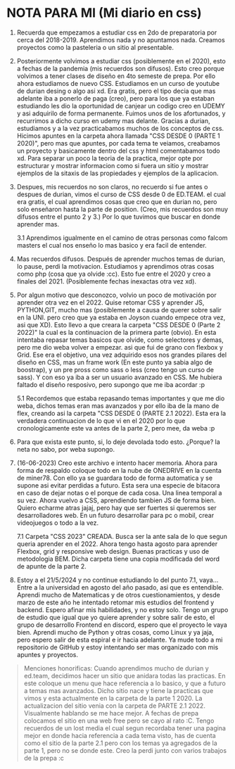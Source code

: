 # NOTA PARA MI (Mi diario en css)

1. Recuerda que empezamos a estudiar css en 2do de preparatoria por cerca del 2018-2019.
Aprendimos nada y no apuntamos nada. Creamos proyectos como la pasteleria o un sitio al presentable.

2. Posteriormente volvimos a estudiar css (posiblemente en el 2020), esto a fechas de la pandemia (mis recuerdos son difusos).
Esto creo porque volvimos a tener clases de diseño en 4to semeste de prepa.
Por ello ahora estudiamos de nuevo CSS. Estudiamos en un curso de youtube de durian desing o algo asi xd.
Era gratis, pero el tipo decia que mas adelante iba a ponerlo de paga (creo), pero para los que ya estaban estudiando les
dio la oportunidad de canjear un codigo creo en UDEMY y asi adquirilo de forma permanente. Fuimos unos de los afortunados,
y recurrimos a dicho curso en udemy mas delante.
Gracias a durian, estudiamos y a la vez practicabamos muchos de los conceptos de css.
Hicimos apuntes en la carpeta ahora llamada "CSS DESDE 0 (PARTE 1 2020)", pero mas que apuntes, por cada tema te veiamos,
creabamos un proyecto y basicamente dentro del css y html comentabamos todo xd.
Para separar un poco la teoria de la practica, mejor opte por estructurar y mostrar informacion como si fuera un sitio y mostrar ejemplos de la sitaxis de las propiedades y ejemplos de la aplicacion.

3. Despues, mis recuerdos no son claros, no recuerdo si fue antes o despues de durian, vimos el curso de CSS desde 0 de
ED.TEAM. el cual era gratis, el cual aprendimos cosas que creo que en durian no, pero solo enseñaron hasta la parte de position. (Creo, mis recuerdos son muy difusos entre el punto 2 y 3.) Por lo que tuvimos que buscar en donde aprender mas.

    3.1 Aprendimos igualmente en el camino de otras personas como falcom masters el cual nos enseño lo mas basico y era facil de entender.

4. Mas recuerdos difusos. Después de aprender muchos temas de durian, lo pause, perdi la motivacion. Estudiamos y aprendimos otras cosas como php (cosa que ya olvide :cc). Esto fue entre el 2020 y creo a finales del 2021. (Posiblemente fechas inexactas otra vez xd).

5. Por algun motivo que desconozco, volvio un poco de motivación por aprender otra vez en el 2022. Quise retomar
CSS y aprender JS, PYTHON,GIT, mucho mas (posiblemente a causa de querer sobre salir en la UNI. pero creo que ya estaba en Joyson cuando empece otra vez, asi que XD).
Esto llevo a que creara la carpeta "CSS DESDE 0 (Parte 2 2022)" la cual es la continuacion de la primera parte (obvio).
En esta intentaba repasar temas basicos que olvide, como selectores y demas, pero me dio weba volver a empezar. asi que
fui de grano con flexbox y Grid. Ese era el objetivo, una vez adquirido esos nos grandes pilares del diseño en CSS, mas un frame work (En este punto ya sabia algo de boostrap), y un pre pross como sass o less (creo tengo un curso de sass).
Y con eso ya iba a ser un usuario avanzado en CSS. Me hubiera faltado el diseño resposivo, pero supongo que me iba acordar :p

    5.1 Recordemos que estaba repasando temas importantes y que me dio weba, dichos temas eran mas avanzados y por ello iba de la mano de flex, creando asi la carpeta "CSS DESDE 0 (PARTE 2.1 2022). Esta era la verdadera continuacion de lo que vi en el 2020 por lo que cronologicamente este va antes de la parte 2, pero mee, da weba :p

6. Para que exista este punto, si, lo deje devolada todo esto. ¿Porque? la neta no sabo, por weba supongo.


7. (16-06-2023) Creo este archivo e intento hacer memoria.
Ahora para forma de respaldo coloque todo en la nube de ONEDRIVE en la cuenta de miner78.
Con ello ya se guardara todo de forma automatica y se supone asi evitar perdidas a futuro.
Esta sera una especie de bitacora en caso de dejar notas o el porque de cada cosa. Una linea temporal a su vez.
Ahora vuelvo a CSS, aprendiendo tambien JS de forma bien. Quiero echarme atras jajaj, pero hay que ser fuertes si queremos ser desarrolladores web. En un futuro desarrollar para pc o mobil, crear videojuegos o todo a la vez.

    7.1 Carpeta "CSS 2023" CREADA. Busca ser la ante sala de lo que segun queria aprender en el 2022. Ahora tengo hasta agosto para aprender Flexbox, grid y responsive web design. Buenas practicas y uso de metodologia BEM. Dicha carpeta tiene una copia modificada del word de apunte de la parte 2.

8. Estoy a el 21/5/2024 y no continue estudiando lo del punto 7.1, vaya... Entre a la universidad en agosto del año pasado, asi que es entendible. Aprendi mucho de Matematicas y de otros cuestionamientos, y desde marzo de este año he intentado retomar mis estudios del frontend y backend. Espero afinar mis habilidades, y no estoy solo. Tengo un grupo de estudio que igual que yo quiere aprender y sobre salir de esto, el grupo de desarrollo Frontend en discord, espero que el proyecto le vaya bien. Aprendi mucho de Python y otras cosas, como Linux y ya jaja, pero espero salir de esta espiral e ir hacia adelante. Ya mude todo a mi repositorio de GitHub y estoy intentando ser mas organizado con mis apuntes y proyectos.

> Menciones honorificas: Cuando aprendimos mucho de durian y ed.team, decidimos hacer un sitio que anidara todas las practicas. En este coloque un menu que hace referencia a lo basico, y que a futuro a temas mas avanzados.  Dicho sitio nace y tiene la practicas que vimos y esta actualmente en la carpeta de la parte 1 2020. La actualizacion del sitio venia con la carpeta de PARTE 2.1 2022. Visualmente hablando se me hace mejor. A fechas de prepa colocamos el sitio en una web free pero se cayo al rato :C. Tengo recuerdos de un lost media el cual segun recordaba tener una pagina mejor en donde hacia referencia a cada tema visto, has de cuenta como el sitio de la parte 2.1 pero con los temas ya agregados de la parte 1, pero no se donde este. Creo la perdi junto con varios trabajos de la prepa :c




